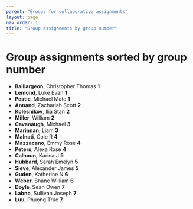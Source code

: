 ```yaml
---
parent: "Groups for collaborative assignments"
layout: page
nav_order: 1
title: "Group assignments by group number"
---
```


# Group assignments sorted by group number

- **Baillargeon**, Christopher Thomas **1**
- **Lemond**, Luke Evan **1**
- **Pestic**, Michael Mate **1**
- **Annand**, Zachariah Scott **2**
- **Kolesnikov**, Ilia Stan **2**
- **Miller**,  William **2**
- **Cavanaugh**,  Michael **3**
- **Marinnan**,  Liam **3**
- **Malnati**, Cole R **4**
- **Mazzacano**, Emmy Rose **4**
- **Peters**, Alexa Rose **4**
- **Calhoun**, Karina J **5**
- **Hubbard**, Sarah Emelyn **5**
- **Sieve**, Alexander James **5**
- **Guden**, Katherine N **6**
- **Weber**, Shane William **6**
- **Doyle**, Sean Owen **7**
- **Labno**, Sullivan Joseph **7**
- **Luu**, Phuong Truc **7**
